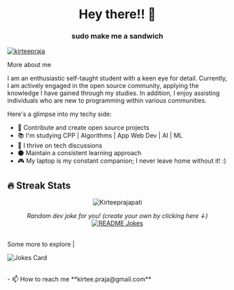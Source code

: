 <h1 align="center">Hey there!! 👋</h1>
<h3 align="center">sudo make me a sandwich</h3>

<p align="left"> <a href="https://twitter.com/kirteepraja" target="blank"><img src="https://img.shields.io/twitter/follow/kirteepraja?logo=twitter&style=for-the-badge" alt="kirteepraja" /></a> </p>

<summary>More about me</summary>
    <p>
        I am an enthusiastic self-taught student with a keen eye for detail. Currently, I am actively engaged in the open source community, applying the knowledge I have gained through my studies. In addition, I enjoy assisting individuals who are new to programming within various communities.
    </p>
    Here's a glimpse into my techy side:
    <ul>
        <li>🎯 Contribute and create open source projects</li>
        <li>📚 I'm studying CPP | Algorithms | App Web Dev | AI | ML </li>
        <li>💬 I thrive on tech discussions</li>
        <li>🌑 Maintain a consistent learning approach</li>
        <li>🎮 My laptop is my constant companion; I never leave home without it! :)</li>
    </ul>

## 🔥 Streak Stats
<p align="center"><img src="https://github-readme-streak-stats.herokuapp.com/?user=kirteeprajapati&theme=algolia" alt="Kirteeprajapati" /></p>

<p align="center">
    <i>Random dev joke for you! (create your own by clicking here ↓)</i><br>
    <a href="https://readme-jokes.vercel.app"><img align="center" src="https://readme-jokes.vercel.app/api" alt="README Jokes"></a>
</p>

<br>
Some more to explore |

![Jokes Card](https://readme-jokes.vercel.app/api?theme=tokyonight)

<br>
- 📫 How to reach me **kirtee.praja@gmail.com**
